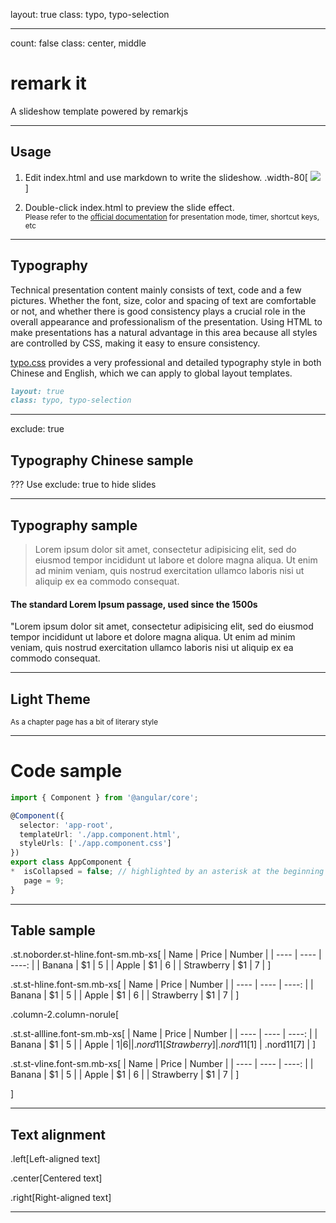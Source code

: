 layout: true
class: typo, typo-selection

---

count: false
class: center, middle

# remark it

A slideshow template powered by remarkjs

---

## Usage

1. Edit index.html and use markdown to write the slideshow.
.width-80[
  ![](static/1.png)
]

1. Double-click index.html to preview the slide effect.  
<small>Please refer to the [official documentation](https://github.com/gnab/remark/wiki) for presentation mode, timer, shortcut keys, etc</small>

---

## Typography

Technical presentation content mainly consists of text, code and a few pictures. Whether the font, size, color and spacing of text are comfortable or not, and whether there is good consistency plays a crucial role in the overall appearance and professionalism of the presentation. Using HTML to make presentations has a natural advantage in this area because all styles are controlled by CSS, making it easy to ensure consistency.

[typo.css](https://github.com/sofish/typo.css) provides a very professional and detailed typography style in both Chinese and English, which we can apply to global layout templates.

```markdown
layout: true
class: typo, typo-selection
```

---

exclude: true

## Typography Chinese sample

???
Use exclude: true to hide slides

---

## Typography sample

> Lorem ipsum dolor sit amet, consectetur adipisicing elit, sed do eiusmod tempor incididunt ut labore et dolore magna
> aliqua. Ut enim ad minim veniam, quis nostrud exercitation ullamco laboris nisi ut aliquip ex ea commodo consequat.

#### The standard Lorem Ipsum passage, used since the 1500s

"Lorem ipsum dolor sit amet, consectetur adipisicing elit, sed do eiusmod tempor incididunt ut labore et dolore magna
  aliqua. Ut enim ad minim veniam, quis nostrud exercitation ullamco laboris nisi ut aliquip ex ea commodo consequat.

---


## Light Theme

<small>As a chapter page has a bit of literary style</small>

---

# Code sample

```ts
import { Component } from '@angular/core';

@Component({
  selector: 'app-root',
  templateUrl: './app.component.html',
  styleUrls: ['./app.component.css']
})
export class AppComponent {
*  isCollapsed = false; // highlighted by an asterisk at the beginning of line
   page = 9;
}
```

---


## Table sample

.st.noborder.st-hline.font-sm.mb-xs[
| Name | Price | Number |
| ---- | ---- | ----: |
| Banana | $1  | 5    |
| Apple | $1  | 6    |
| Strawberry | $1  | 7    |
]

.st.st-hline.font-sm.mb-xs[
| Name | Price | Number |
| ---- | ---- | ----: |
| Banana | $1  | 5    |
| Apple | $1  | 6    |
| Strawberry | $1  | 7    |
]

.column-2.column-norule[

.st.st-allline.font-sm.mb-xs[
| Name | Price | Number |
| ---- | ---- | ----: |
| Banana | $1  | 5    |
| Apple | $1  | 6    |
| .nord11[Strawberry] | .nord11[$1]  | .nord11[7]    |
]

.st.st-vline.font-sm.mb-xs[
| Name | Price | Number |
| ---- | ---- | ----: |
| Banana | $1  | 5    |
| Apple | $1  | 6    |
| Strawberry | $1  | 7    |
]

]

---

## Text alignment

.left[Left-aligned text]

.center[Centered text]

.right[Right-aligned text]

---
